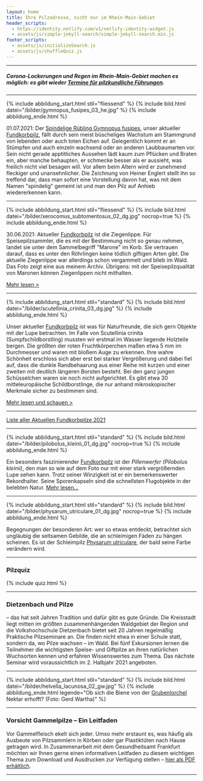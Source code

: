 ```yaml
---
layout: home
title: Ihre Pilzadresse, nicht nur im Rhein-Main-Gebiet
header_scripts:
  - https://identity.netlify.com/v1/netlify-identity-widget.js
  - assets/js/simple-jekyll-search/simple-jekyll-search.min.js
footer_scripts:
  - assets/js/initializeSearch.js
  - assets/js/shuffleQuiz.js
---
```

- - -

##### Corona-Lockerungen und Regen im Rhein-Main-Gebiet machen es möglich: es gibt wieder [Termine für pilzkundliche Führungen](/termine).

- - -

{% include abbildung_start.html stil="fliessend" %}
{% include bild.html datei="/bilder/gymnopus_fusipes_03_he.jpg" %}
{% include abbildung_ende.html %}

01.07.2021: Der [Spindelige Rübling Gymnopus fusipes](/pilze/gymnopus-fusipes-spindeliger-rübling), unser aktueller [Fundkorbpilz](AA "Glossar-"), fällt durch sein meist büscheliges Wachstum am Stammgrund von lebenden oder auch toten Eichen auf. Gelegentlich kommt er an Stümpfen und auch einzeln wachsend oder an anderen Laubbaumarten vor. Sein nicht gerade apptitliches Aussehen lädt kaum zum Pflücken und Braten ein, aber manche behaupten, er schmecke besser als er aussieht, was freilich nicht viel besagen will. Vor allem beim Altern wird er zunehmend fleckiger und unansehnlicher. Die Zeichnung von Heiner Englert stellt ihn so treffend dar, dass man sofort eine Vorstellung davon hat, was mit dem Namen "spindelig" gemeint ist und man den Pilz auf Anhieb wiedererkennen kann.

<div style="clear: both"></div>

- - -

{% include abbildung_start.html stil="fliessend" %}
{% include bild.html datei="/bilder/xerocomus_subtomentosus_02_dg.jpg" nocrop=true %}
{% include abbildung_ende.html %}

30.06.2021: Aktueller [Fundkorbpilz](AA "Glossar-") ist die Ziegenlippe. Für Speisepilzsammler, die es mit der Bestimmung nicht so genau nehmen, landet sie unter dem Sammelbegriff "Marone" im Korb. Sie vertrauen darauf, dass es unter den Röhrlingen keine tödlich giftigen Arten gibt. Die aktuelle Ziegenlippe war allerdings schon vergammelt und blieb im Wald. Das Foto zeigt eine aus meinem Archiv. Übrigens: mit der Speisepilzqualität von Maronen können Ziegenlippen nicht mithalten.

[Mehr lesen >](/pilze/xerocomus-subtomentosus-ziegenlippe) 

<div style="clear:  both"></div>

- - -

{% include abbildung_start.html stil="standard" %}
{% include bild.html datei="/bilder/scutellinia_crinita_03_dg.jpg" %}
{% include abbildung_ende.html %}

Unser aktueller [Fundkorbpilz](AA "Glossar-") ist was für Naturfreunde, die sich gern Objekte mit der Lupe betrachten. Im Falle von Scutellinia crinita (Sumpfschildborstling) mussten wir erstmal im Wasser liegende Holzteile bergen. Die größten der roten Fruchtkörperchen maßen etwa 5 mm im Durchmesser und waren mit bloßem Auge zu erkennen. Ihre wahre Schönheit erschloss sich aber erst bei starker Vergrößerung und dabei fiel auf, dass die dunkle Randbehaarung aus einer Reihe mit kurzen und einer zweiten mit deutlich längeren Borsten besteht. Bei den ganz jungen Schüsselchen waren sie noch nicht aufgerichtet. Es gibt etwa 30 mitteleuropäische Schildborstlinge, die nur anhand mikroskopischer Merkmale sicher zu bestimmen sind.

[Mehr lesen und schauen >](/pilze/scutellinia-crinita-bewimperter-schildborstling-sumpfschildborstling)

- - -

[Liste aller Aktuellen Fundkorbpilze 2021](/artikel/liste-aller-aktuellen-fundkorbpilze-2021.html)

- - -

{% include abbildung_start.html stil="standard" %}
{% include bild.html datei="/bilder/pilobolus_kleinii_01_dg.jpg" nocrop=true %}
{% include abbildung_ende.html %}

Ein besonders faszinierender [Fundkorbpilz](AA "Glossar-") ist der *Pillenwerfer (Pilobolus kleinii)*, den man so wie auf dem Foto nur mit einer stark vergrößernden Lupe sehen kann. Trotz seiner Winzigkeit ist er ein bemerkenswerter Rekordhalter. Seine Sporenkapseln sind die schnellsten Flugobjekte in der belebten Natur. [Mehr lesen...](/pilze/pilobolus-kleinii-pillenwerfer)

- - -

{% include abbildung_start.html stil="standard" %}
{% include bild.html datei="/bilder/physarum_utriculare_01_dg.jpg" nocrop=true %}
{% include abbildung_ende.html %}

Begegnungen der besonderen Art: wer so etwas entdeckt, betrachtet sich ungläubig die seltsamen Gebilde, die an schleimigen Fäden zu hängen scheinen. Es ist der Schleimpilz [Physarum utriculare](/pilze/physarum-utriculare-fadenfruchtschleimpilz), der bald seine Farbe verändern wird.

- - -

### Pilzquiz

{% include quiz.html %}

- - -

### Dietzenbach und Pilze

– das hat seit Jahren Tradition und dafür gibt es gute Gründe. Die Kreisstadt liegt mitten im größten zusammenhängenden Waldgebiet der Region und die Volkshochschule Dietzenbach bietet seit 20 Jahren regelmäßig Praktische Pilzseminare an. Die finden nicht etwa in einer Schule statt, sondern da, wo Pilze wachsen – im Wald. Bei fünf Exkursionen lernen die Teilnehmer die wichtigsten Speise- und Giftpilze an ihren natürlichen Wuchsorten kennen und erfahren Wissenswertes zum Thema. Das nächste Seminar wird voraussichtlich im 2. Halbjahr 2021 angeboten.

- - -

{% include abbildung_start.html stil="standard" %}
{% include bild.html datei="/bilder/helvella_lacunosa_02_gw.jpg" %}
{% include abbildung_ende.html legende="Ob sich die Biene von der <a href='/pilze/helvella-lacunosa-grubenlorchel'>Grubenlorchel</a> Nektar erhofft?  (Foto: Gerd Wartha)" %}

- - -

### Vorsicht Gammelpilze – Ein Leitfaden

Vor Gammelfleisch ekelt sich jeder. Umso mehr erstaunt es, was häufig als Ausbeute von Pilzsammlern in Körben oder gar Plastiktüten nach Hause getragen wird. In Zusammenarbeit mit dem Gesundheitsamt Frankfurt möchten wir Ihnen gerne einen informativen Leitfaden zu diesem wichtigen Thema zum Download und Ausdrucken zur Verfügung stellen – [hier als PDF erhältlich](/assets/docs/Fundkorb.de-Gammelpilze.pdf).

- - -
